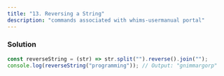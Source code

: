 ```yaml
---
title: "13. Reversing a String"
description: "commands associated with whims-usermanual portal"
---
```


### Solution

```javascript
const reverseString = (str) => str.split("").reverse().join("");
console.log(reverseString("programming")); // Output: "gnimmargorp"
```
